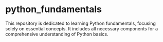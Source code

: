 # python_fundamentals
This repository is dedicated to learning Python fundamentals, focusing solely on essential concepts. It includes all necessary components for a comprehensive understanding of Python basics.
